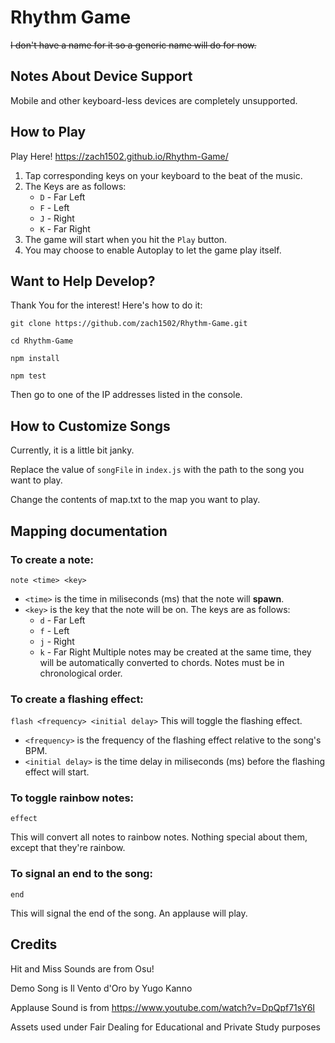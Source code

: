 # Rhythm Game
~~I don't have a name for it so a generic name will do for now.~~

## Notes About Device Support
Mobile and other keyboard-less devices are completely unsupported.

## How to Play
Play Here! https://zach1502.github.io/Rhythm-Game/

1. Tap corresponding keys on your keyboard to the beat of the music.
2. The Keys are as follows:
    * `D` - Far Left
    * `F` - Left
    * `J` - Right
    * `K` - Far Right
3. The game will start when you hit the `Play` button.
4. You may choose to enable Autoplay to let the game play itself.

## Want to Help Develop?
Thank You for the interest! Here's how to do it:

`git clone https://github.com/zach1502/Rhythm-Game.git`

`cd Rhythm-Game`

`npm install`

`npm test`

Then go to one of the IP addresses listed in the console.

## How to Customize Songs
Currently, it is a little bit janky.

Replace the value of `songFile` in `index.js` with the path to the song you want to play.

Change the contents of map.txt to the map you want to play.

## Mapping documentation

### To create a note:

`note <time> <key>`
* `<time>` is the time in miliseconds (ms) that the note will **spawn**.
* `<key>` is the key that the note will be on. The keys are as follows:
    * `d` - Far Left
    * `f` - Left
    * `j` - Right
    * `k` - Far Right
Multiple notes may be created at the same time, they will be automatically converted to chords.
Notes must be in chronological order.

### To create a flashing effect:

`flash <frequency> <initial delay>`
This will toggle the flashing effect.
* `<frequency>` is the frequency of the flashing effect relative to the song's BPM.
* `<initial delay>` is the time delay in miliseconds (ms) before the flashing effect will start.

### To toggle rainbow notes:

`effect`

This will convert all notes to rainbow notes.
Nothing special about them, except that they're rainbow.

### To signal an end to the song:

`end`

This will signal the end of the song.
An applause will play.

## Credits
Hit and Miss Sounds are from Osu!

Demo Song is Il Vento d'Oro by Yugo Kanno

Applause Sound is from https://www.youtube.com/watch?v=DpQpf71sY6I

Assets used under Fair Dealing for Educational and Private Study purposes
